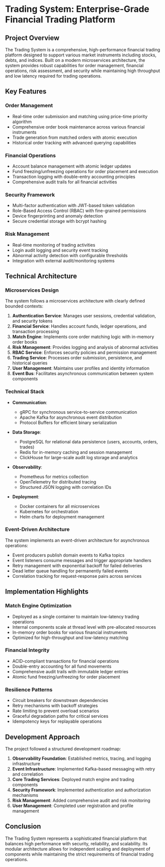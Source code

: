 # Trading System: Enterprise-Grade Financial Trading Platform

## Project Overview

The Trading System is a comprehensive, high-performance financial trading platform designed to support various market instruments including stocks, debts, and indices. Built on a modern microservices architecture, the system provides robust capabilities for order management, financial operations, risk assessment, and security while maintaining high throughput and low latency required for trading operations.

## Key Features

### Order Management
- Real-time order submission and matching using price-time priority algorithm
- Comprehensive order book maintenance across various financial instruments
- Trade generation from matched orders with atomic execution
- Historical order tracking with advanced querying capabilities

### Financial Operations
- Account balance management with atomic ledger updates
- Fund freezing/unfreezing operations for order placement and execution
- Transaction logging with double-entry accounting principles
- Comprehensive audit trails for all financial activities

### Security Framework
- Multi-factor authentication with JWT-based token validation
- Role-Based Access Control (RBAC) with fine-grained permissions
- Device fingerprinting and anomaly detection
- Secure credential storage with bcrypt hashing

### Risk Management
- Real-time monitoring of trading activities
- Login audit logging and security event tracking
- Abnormal activity detection with configurable thresholds
- Integration with external audit/monitoring systems

## Technical Architecture

### Microservices Design

The system follows a microservices architecture with clearly defined bounded contexts:

1. **Authentication Service**: Manages user sessions, credential validation, and security tokens
2. **Financial Service**: Handles account funds, ledger operations, and transaction processing
3. **Match Engine**: Implements core order matching logic with in-memory order books
4. **Risk Management**: Provides logging and analysis of abnormal activities
5. **RBAC Service**: Enforces security policies and permission management
6. **Trading Service**: Processes order submission, persistence, and historical queries
7. **User Management**: Maintains user profiles and identity information
8. **Event Bus**: Facilitates asynchronous communication between system components

### Technical Stack

- **Communication**: 
  - gRPC for synchronous service-to-service communication
  - Apache Kafka for asynchronous event distribution
  - Protocol Buffers for efficient binary serialization

- **Data Storage**: 
  - PostgreSQL for relational data persistence (users, accounts, orders, trades)
  - Redis for in-memory caching and session management
  - ClickHouse for large-scale audit log storage and analytics

- **Observability**: 
  - Prometheus for metrics collection
  - OpenTelemetry for distributed tracing
  - Structured JSON logging with correlation IDs

- **Deployment**: 
  - Docker containers for all microservices
  - Kubernetes for orchestration
  - Helm charts for deployment management

### Event-Driven Architecture

The system implements an event-driven architecture for asynchronous operations:

- Event producers publish domain events to Kafka topics
- Event listeners consume messages and trigger appropriate handlers
- Retry management with exponential backoff for failed deliveries
- Dead letter queue handling for permanently failed events
- Correlation tracking for request-response pairs across services

## Implementation Highlights

### Match Engine Optimization

- Deployed as a single container to maintain low-latency trading operations
- Internal components scale at thread level with pre-allocated resources
- In-memory order books for various financial instruments
- Optimized for high-throughput and low-latency matching

### Financial Integrity

- ACID-compliant transactions for financial operations
- Double-entry accounting for all fund movements
- Comprehensive audit trails with immutable ledger entries
- Atomic fund freezing/unfreezing for order placement

### Resilience Patterns

- Circuit breakers for downstream dependencies
- Retry mechanisms with backoff strategies
- Rate limiting to prevent overload scenarios
- Graceful degradation paths for critical services
- Idempotency keys for replayable operations

## Development Approach

The project followed a structured development roadmap:

1. **Observability Foundation**: Established metrics, tracing, and logging infrastructure
2. **Event Infrastructure**: Implemented Kafka-based messaging with retry and correlation
3. **Core Trading Services**: Deployed match engine and trading components
4. **Security Framework**: Implemented authentication and authorization mechanisms
5. **Risk Management**: Added comprehensive audit and risk monitoring
6. **User Management**: Completed user registration and profile management

## Conclusion

The Trading System represents a sophisticated financial platform that balances high performance with security, reliability, and scalability. Its modular architecture allows for independent scaling and deployment of components while maintaining the strict requirements of financial trading operations.